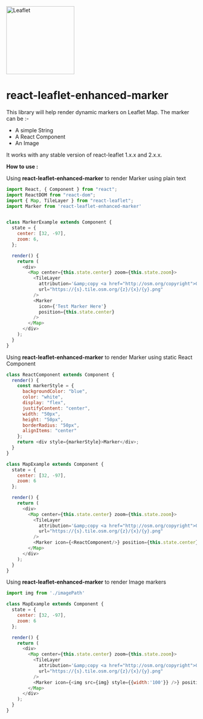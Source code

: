<img width="180" src="https://rawgit.com/Leaflet/Leaflet/master/src/images/logo.svg" alt="Leaflet" />

# react-leaflet-enhanced-marker

This library will help render dynamic markers on Leaflet Map. The marker can be :-
  - A simple String
  - A React Component
  - An Image

It works with any stable version of react-leaflet 1.x.x and 2.x.x.

**How to use :**

Using **react-leaflet-enhanced-marker** to render Marker using plain text
``` javascript
import React, { Component } from "react";
import ReactDOM from "react-dom";
import { Map, TileLayer } from "react-leaflet";
import Marker from 'react-leaflet-enhanced-marker'


class MarkerExample extends Component {
  state = {
    center: [32, -97],
    zoom: 6,
  };

  render() {
    return (
      <div>
        <Map center={this.state.center} zoom={this.state.zoom}>
          <TileLayer
            attribution='&amp;copy <a href="http://osm.org/copyright">OpenStreetMap</a> contributors'
            url="https://{s}.tile.osm.org/{z}/{x}/{y}.png"
          />
          <Marker 
            icon={'Test Marker Here'}
            position={this.state.center}
          />
        </Map>
      </div>
    );
  }
}
```

Using **react-leaflet-enhanced-marker** to render Marker using static React Component

```javascript
class ReactComponent extends Component {
  render() {
    const markerStyle = {
      backgroundColor: "blue",
      color: "white",
      display: "flex",
      justifyContent: "center",
      width: "50px",
      height: "50px",
      borderRadius: "50px",
      alignItems: "center"
    };
    return <div style={markerStyle}>Marker</div>;
  }
}

class MapExample extends Component {
  state = {
    center: [32, -97],
    zoom: 6
  };

  render() {
    return (
      <div>
        <Map center={this.state.center} zoom={this.state.zoom}>
          <TileLayer
            attribution='&amp;copy <a href="http://osm.org/copyright">OpenStreetMap</a> contributors'
            url="https://{s}.tile.osm.org/{z}/{x}/{y}.png"
          />
          <Marker icon={<ReactComponent/>} position={this.state.center} />
        </Map>
      </div>
    );
  }
}
```

Using **react-leaflet-enhanced-marker** to render Image markers

```javascript
import img from './imagePath'

class MapExample extends Component {
  state = {
    center: [32, -97],
    zoom: 6
  };

  render() {
    return (
      <div>
        <Map center={this.state.center} zoom={this.state.zoom}>
          <TileLayer
            attribution='&amp;copy <a href="http://osm.org/copyright">OpenStreetMap</a> contributors'
            url="https://{s}.tile.osm.org/{z}/{x}/{y}.png"
          />
          <Marker icon={<img src={img} style={{width:'100'}} />} position={this.state.center} />
        </Map>
      </div>
    );
  }
}
```

